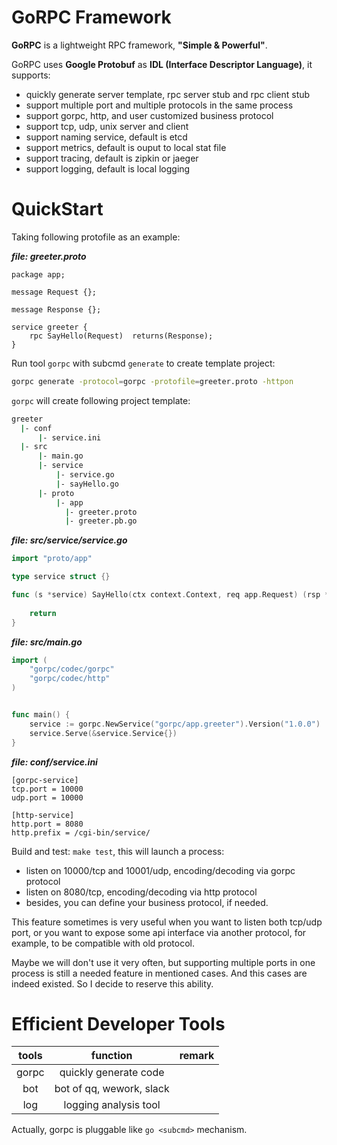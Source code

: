 # GoRPC Framework

**GoRPC** is a lightweight RPC framework, **"Simple & Powerful"**. 

GoRPC uses **Google Protobuf** as **IDL (Interface Descriptor Language)**, it supports:

- quickly generate server template, rpc server stub and rpc client stub
- support multiple port and multiple protocols in the same process
- support gorpc, http, and user customized business protocol
- support tcp, udp, unix server and client
- support naming service, default is etcd
- support metrics, default is ouput to local stat file
- support tracing, default is zipkin or jaeger
- support logging, default is local logging

# QuickStart

Taking following protofile as an example:

***file: greeter.proto***

```
package app;
    
message Request {};
  
message Response {};
  
service greeter {
    rpc SayHello(Request)  returns(Response);
}
```
 
Run tool `gorpc` with subcmd `generate` to create template project:

```bash
gorpc generate -protocol=gorpc -protofile=greeter.proto -httpon
```
    
`gorpc` will create following project template:
    
```bash
greeter
  |- conf
      |- service.ini
  |- src
      |- main.go
      |- service
          |- service.go
          |- sayHello.go
      |- proto
          |- app
            |- greeter.proto
            |- greeter.pb.go
```

***file: src/service/service.go***

```go
import "proto/app"

type service struct {}

func (s *service) SayHello(ctx context.Context, req app.Request) (rsp *app.Response, err error) {
	
	return
}
```

***file: src/main.go***

```go
import (
	"gorpc/codec/gorpc"
	"gorpc/codec/http"
)


func main() {
    service := gorpc.NewService("gorpc/app.greeter").Version("1.0.0")
    service.Serve(&service.Service{})
}
```

***file: conf/service.ini***

```
[gorpc-service]
tcp.port = 10000
udp.port = 10000

[http-service]
http.port = 8080
http.prefix = /cgi-bin/service/
```

Build and test: `make test`, this will launch a process:
- listen on 10000/tcp and 10001/udp, encoding/decoding via gorpc protocol
- listen on 8080/tcp, encoding/decoding via http protocol
- besides, you can define your business protocol, if needed.

This feature sometimes is very useful when you want to listen both tcp/udp port, 
or you want to expose some api interface via another protocol, for example, 
to be compatible with old protocol.

Maybe we will don't use it very often, but supporting multiple ports in one process 
is still a needed feature in mentioned cases. And this cases are indeed existed. So
I decide to reserve this ability.

# Efficient Developer Tools
| tools | function | remark |
|:-----:|:--------:|:------:|
|gorpc|quickly generate code ||
|bot|bot of qq, wework, slack||
|log|logging analysis tool||

Actually, gorpc is pluggable like `go <subcmd>` mechanism.

